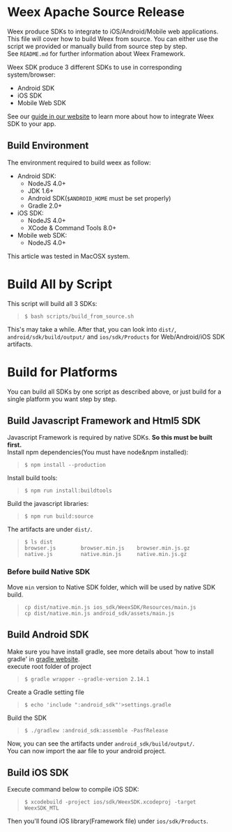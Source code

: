# Weex Apache Source Release   
Weex produce SDKs to integrate to iOS/Android/Mobile web applications. This file will cover how to build Weex from source. You can either use the script we provided or manually build from source step by step.   
See `README.md` for further information about Weex Framework.

Weex SDK produce 3 different SDKs to use in corresponding system/browser: 
* Android SDK
* iOS SDK
* Mobile Web SDK

See our [guide in our website](http://weex.apache.org/guide/integrate-to-your-app.html) to learn more about how to integrate Weex SDK to your app.

## Build Environment
The environment required to build weex as follow:   
* Android SDK:   
    * NodeJS 4.0+
    * JDK 1.6+
    * Android SDK(`$ANDROID_HOME` must be set properly) 
    * Gradle 2.0+
* iOS SDK:   
    * NodeJS 4.0+
    * XCode & Command Tools 8.0+  
* Mobile web SDK:
    * NodeJS 4.0+

This article was tested in MacOSX system.

# Build All by Script

This script will build all 3 SDKs:   
> `$ bash scripts/build_from_source.sh`

This's may take a while. After that, you can look into `dist/`, `android/sdk/build/output/` and `ios/sdk/Products` for Web/Android/iOS SDK artifacts.


# Build for Platforms

You can build all SDKs by one script as described above, or just build for a single platform you want step by step.

## Build Javascript Framework and Html5 SDK
Javascript Framework is required by native SDKs. **So this must be built first.**  
Install npm dependencies(You must have node&npm installed):   
> `$ npm install --production`

Install build tools:   
> `$ npm run install:buildtools`

Build the javascript libraries:   
> `$ npm run build:source`

The artifacts are under `dist/`.
> ```
> $ ls dist 
> browser.js        browser.min.js    browser.min.js.gz    
> native.js         native.min.js     native.min.js.gz
>```

### Before build Native SDK
Move `min` version to Native SDK folder, which will be used by native SDK build.   
> `cp dist/native.min.js ios_sdk/WeexSDK/Resources/main.js`   
> `cp dist/native.min.js android_sdk/assets/main.js`

## Build Android SDK    
Make sure you have install gradle, see more details about 'how to install gradle' in [gradle website](https://gradle.org/install).   
execute root folder of project   
> `$ gradle wrapper --gradle-version 2.14.1`   

Create a Gradle setting file
> `$ echo 'include ":android_sdk"'>settings.gradle`

Build the SDK   
> `$ ./gradlew :android_sdk:assemble -PasfRelease`

Now, you can see the artifacts under `android_sdk/build/output/`.    
You can now import the aar file to your android project.

## Build iOS SDK 
Execute command below to compile iOS SDK:   
> `$ xcodebuild -project ios/sdk/WeexSDK.xcodeproj -target WeexSDK_MTL`

Then you'll found iOS library(Framework file) under `ios/sdk/Products`.
